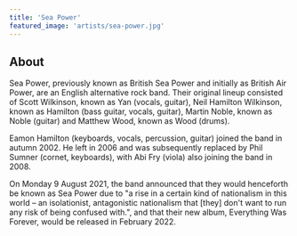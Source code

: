 ```yaml
---
title: 'Sea Power'
featured_image: 'artists/sea-power.jpg'
---
```


## About

Sea Power, previously known as British Sea Power and initially as British Air Power, are an English alternative rock band.
Their original lineup consisted of Scott Wilkinson, known as Yan (vocals, guitar), Neil Hamilton Wilkinson, known as Hamilton (bass guitar, vocals, guitar), Martin Noble, known as Noble (guitar) and Matthew Wood, known as Wood (drums).

Eamon Hamilton (keyboards, vocals, percussion, guitar) joined the band in autumn 2002. He left in 2006 and was subsequently replaced by Phil Sumner (cornet, keyboards), with Abi Fry (viola) also joining the band in 2008.

On Monday 9 August 2021, the band announced that they would henceforth be known as Sea Power due to "a rise in a certain kind of nationalism in this world – an isolationist, antagonistic nationalism that [they] don't want to run any risk of being confused with.", and that their new album, Everything Was Forever, would be released in February 2022.
